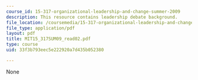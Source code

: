 ```yaml
---
course_id: 15-317-organizational-leadership-and-change-summer-2009
description: This resource contains leadership debate background.
file_location: /coursemedia/15-317-organizational-leadership-and-change-summer-2009/33f3b793eec5e222920a7d435b052380_MIT15_317SUM09_read02.pdf
file_type: application/pdf
layout: pdf
title: MIT15_317SUM09_read02.pdf
type: course
uid: 33f3b793eec5e222920a7d435b052380

---
```

None